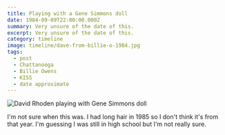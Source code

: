 ```yaml
---
title: Playing with a Gene Simmons doll
date: 1984-09-09T22:00:00.000Z
summary: Very unsure of the date of this.
excerpt: Very unsure of the date of this.
category: timeline
image: timeline/dave-from-billie-o-1984.jpg
tags:
  - post 
  - Chattanooga
  - Billie Owens
  - KISS
  - date approximate
---
```


![David Rhoden playing with Gene Simmons doll](/static/img/timeline/dave-from-billie-o-1984.jpg "David Rhoden playing with Gene Simmons doll")

I'm not sure when this was. I had long hair in 1985 so I don't think it's from that year. I'm guessing I was still in high school but I'm not really sure.